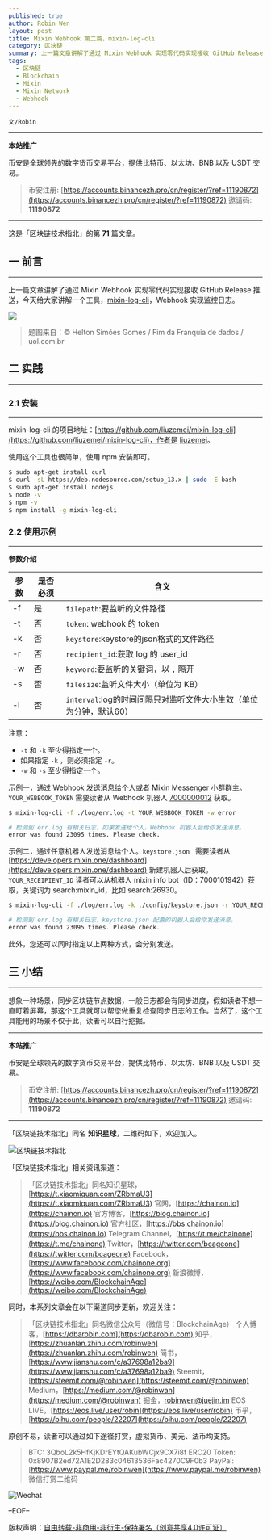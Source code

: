 ```yaml
---
published: true
author: Robin Wen
layout: post
title: Mixin Webhook 第二篇，mixin-log-cli
category: 区块链
summary: 上一篇文章讲解了通过 Mixin Webhook 实现零代码实现接收 GitHub Release 推送，今天给大家讲解一个工具，mixin-log-cli，Webhook 实现监控日志。想象一种场景，同步区块链节点数据，一般日志都会有同步进度，假如读者不想一直盯着屏幕，那这个工具就可以帮您做重复检查同步日志的工作。当然了，这个工具能用的场景不仅于此，读者可以自行挖掘。
tags:
  - 区块链
  - Blockchain
  - Mixin
  - Mixin Network
  - Webhook
---
```


`文/Robin`

***

**本站推广**

币安是全球领先的数字货币交易平台，提供比特币、以太坊、BNB 以及 USDT 交易。

> 币安注册: [https://accounts.binancezh.pro/cn/register/?ref=11190872](https://accounts.binancezh.pro/cn/register/?ref=11190872)
> 邀请码: **11190872**

***

这是「区块链技术指北」的第 **71** 篇文章。

## 一 前言
***

上一篇文章讲解了通过 Mixin Webhook 实现零代码实现接收 GitHub Release 推送，今天给大家讲解一个工具，[mixin-log-cli](https://github.com/liuzemei/mixin-log-cli)，Webhook 实现监控日志。

![](https://cdn.dbarobin.com/dkugonh.png)

> 题图来自：© Helton Simões Gomes / Fim da Franquia de dados / uol.com.br

## 二 实践
***

### 2.1 安装
***

mixin-log-cli 的项目地址：[https://github.com/liuzemei/mixin-log-cli](https://github.com/liuzemei/mixin-log-cli)，作者是 [liuzemei](https://github.com/liuzemei/)。

使用这个工具也很简单，使用 npm 安装即可。

``` bash
$ sudo apt-get install curl
$ curl -sL https://deb.nodesource.com/setup_13.x | sudo -E bash -
$ sudo apt-get install nodejs
$ node -v
$ npm -v
$ npm install -g mixin-log-cli
```

### 2.2 使用示例
***

**参数介绍**

| 参数 | 是否必须 | 含义 |
| - | ---- | ----------------- |
| -f | 是 | `filepath`:要监听的文件路径 |
| -t | 否 | `token`: webhook 的 token |
| -k | 否 | `keystore`:keystore的json格式的文件路径 |
| -r | 否 | `recipient_id`:获取 log 的 user_id |
| -w | 否 | `keyword`:要监听的关键词，以 `,` 隔开 |
| -s | 否 | `filesize`:监听文件大小（单位为 KB） |
| -i | 否 | `interval`:log的时间间隔只对监听文件大小生效（单位为分钟，默认60） |

注意：

* `-t` 和 `-k` 至少得指定一个。
* 如果指定 `-k` ，则必须指定 `-r`。
* `-w` 和 `-s` 至少得指定一个。

示例一，通过 Webhook 发送消息给个人或者 Mixin Messenger 小群群主。`YOUR_WEBBOOK_TOKEN` 需要读者从 Webhook 机器人 [7000000012](https://mixin.one/codes/4d792128-1db8-4baf-8d90-d0d8189a4a7e) 获取。

``` bash
$ mixin-log-cli -f ./log/err.log -t YOUR_WEBBOOK_TOKEN -w error

# 检测到 err.log 有相关日志，如果发送给个人，Webhook 机器人会给你发送消息。
error was found 23095 times. Please check.
```

示例二，通过任意机器人发送消息给个人。`keystore.json ` 需要读者从 [https://developers.mixin.one/dashboard](https://developers.mixin.one/dashboard) 新建机器人后获取。`YOUR_RECEIPIENT_ID` 读者可以从机器人 mixin info bot（ID：7000101942）获取，关键词为 search:mixin_id，比如 search:26930。

``` bash
$ mixin-log-cli -f ./log/err.log -k ./config/keystore.json -r YOUR_RECEIPIENT_ID  -w error

# 检测到 err.log 有相关日志，keystore.json 配置的机器人会给你发送消息。
error was found 23095 times. Please check.
```

此外，您还可以同时指定以上两种方式，会分别发送。

## 三 小结
***

想象一种场景，同步区块链节点数据，一般日志都会有同步进度，假如读者不想一直盯着屏幕，那这个工具就可以帮您做重复检查同步日志的工作。当然了，这个工具能用的场景不仅于此，读者可以自行挖掘。

***

**本站推广**

币安是全球领先的数字货币交易平台，提供比特币、以太坊、BNB 以及 USDT 交易。

> 币安注册: [https://accounts.binancezh.pro/cn/register/?ref=11190872](https://accounts.binancezh.pro/cn/register/?ref=11190872)
> 邀请码: **11190872**

***

「区块链技术指北」同名 **知识星球**，二维码如下，欢迎加入。

![区块链技术指北](https://cdn.dbarobin.com/3YzonTR.png)

「区块链技术指北」相关资讯渠道：

> 「区块链技术指北」同名知识星球，[https://t.xiaomiquan.com/ZRbmaU3](https://t.xiaomiquan.com/ZRbmaU3)
> 官网，[https://chainon.io](https://chainon.io)
> 官方博客，[https://blog.chainon.io](https://blog.chainon.io)
> 官方社区，[https://bbs.chainon.io](https://bbs.chainon.io)
> Telegram Channel，[https://t.me/chainone](https://t.me/chainone)
> Twitter，[https://twitter.com/bcageone](https://twitter.com/bcageone)
> Facebook，[https://www.facebook.com/chainone.org](https://www.facebook.com/chainone.org)
> 新浪微博，[https://weibo.com/BlockchainAge](https://weibo.com/BlockchainAge)

同时，本系列文章会在以下渠道同步更新，欢迎关注：

> 「区块链技术指北」同名微信公众号（微信号：BlockchainAge）
> 个人博客，[https://dbarobin.com](https://dbarobin.com)
> 知乎，[https://zhuanlan.zhihu.com/robinwen](https://zhuanlan.zhihu.com/robinwen)
> 简书，[https://www.jianshu.com/c/a37698a12ba9](https://www.jianshu.com/c/a37698a12ba9)
> Steemit，[https://steemit.com/@robinwen](https://steemit.com/@robinwen)
> Medium，[https://medium.com/@robinwan](https://medium.com/@robinwan)
> 掘金，[robinwen@juejin.im](https://juejin.im/user/5673ccae60b2260ee435f89a/posts)
> EOS LIVE，[https://eos.live/user/robin](https://eos.live/user/robin)
> 币乎，[https://bihu.com/people/22207](https://bihu.com/people/22207)

原创不易，读者可以通过如下途径打赏，虚拟货币、美元、法币均支持。

> BTC: 3QboL2k5HfKjKDrEYtQAKubWCjx9CX7i8f
> ERC20 Token: 0x8907B2ed72A1E2D283c04613536Fac4270C9F0b3
> PayPal: [https://www.paypal.me/robinwen](https://www.paypal.me/robinwen)
> 微信打赏二维码

![Wechat](https://cdn.dbarobin.com/SzoNl5b.jpg)

–EOF–

版权声明：[自由转载-非商用-非衍生-保持署名（创意共享4.0许可证）](http://creativecommons.org/licenses/by-nc-nd/4.0/deed.zh)
